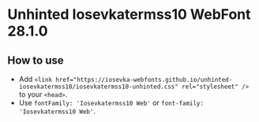 # Unhinted Iosevkatermss10 WebFont 28.1.0

## How to use

- Add `<link href="https://iosevka-webfonts.github.io/unhinted-iosevkatermss10/iosevkatermss10-unhinted.css" rel="stylesheet" />` to your `<head>`.
- Use `fontFamily: 'Iosevkatermss10 Web'` or `font-family: 'Iosevkatermss10 Web'`.
